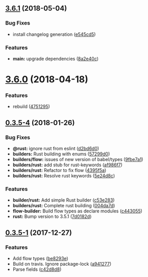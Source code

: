 <a name="3.6.1"></a>
## [3.6.1](https://github.com/sergeysova/telegram-typings/compare/v3.6.0...v3.6.1) (2018-05-04)


### Bug Fixes

* install changelog generation ([e545cd5](https://github.com/sergeysova/telegram-typings/commit/e545cd5))


### Features

* **main:** upgrade dependencies ([8a2e40c](https://github.com/sergeysova/telegram-typings/commit/8a2e40c))



<a name="3.6.0"></a>
# [3.6.0](https://github.com/sergeysova/telegram-typings/compare/v0.3.5-4...v3.6.0) (2018-04-18)


### Features

* rebuild ([4751295](https://github.com/sergeysova/telegram-typings/commit/4751295))



<a name="0.3.5-4"></a>
## [0.3.5-4](https://github.com/sergeysova/telegram-typings/compare/v0.3.5-1...v0.3.5-4) (2018-01-26)


### Bug Fixes

* **@rust:** ignore rust from eslint ([d2bd6d0](https://github.com/sergeysova/telegram-typings/commit/d2bd6d0))
* **builders:** Rust building with enums ([57299d0](https://github.com/sergeysova/telegram-typings/commit/57299d0))
* **builders/flow:** issues of new version of babel/types ([9fbe7a1](https://github.com/sergeysova/telegram-typings/commit/9fbe7a1))
* **builders/rust:** add stub for rust-keywords ([af986f7](https://github.com/sergeysova/telegram-typings/commit/af986f7))
* **builders/rust:** Refactor to fix flow ([4395f5a](https://github.com/sergeysova/telegram-typings/commit/4395f5a))
* **builders/rust:** Resolve rust keywords ([5e24d8c](https://github.com/sergeysova/telegram-typings/commit/5e24d8c))


### Features

* **builder/rust:** Add simple Rust builder ([c53e283](https://github.com/sergeysova/telegram-typings/commit/c53e283))
* **builders/rust:** Complete rust building ([004da7d](https://github.com/sergeysova/telegram-typings/commit/004da7d))
* **flow-builder:** Build flow types as declare modules ([c443055](https://github.com/sergeysova/telegram-typings/commit/c443055))
* **rust:** Bump version to 3.5.1 ([7d0182d](https://github.com/sergeysova/telegram-typings/commit/7d0182d))



<a name="0.3.5-1"></a>
## [0.3.5-1](https://github.com/sergeysova/telegram-typings/compare/c42d8d8...v0.3.5-1) (2017-12-27)


### Features

* Add flow types ([be8293e](https://github.com/sergeysova/telegram-typings/commit/be8293e))
* Build on travis. Ignore package-lock ([a941277](https://github.com/sergeysova/telegram-typings/commit/a941277))
* Parse fields ([c42d8d8](https://github.com/sergeysova/telegram-typings/commit/c42d8d8))




